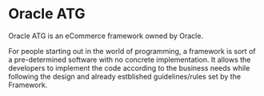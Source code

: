 Oracle ATG
====
Oracle ATG is an eCommerce framework owned by Oracle.

For people starting out in the world of programming, a framework is sort of a pre-determined software with no concrete implementation. It allows the developers to implement the code according to the business needs while following the design and already estblished guidelines/rules set by the Framework. 